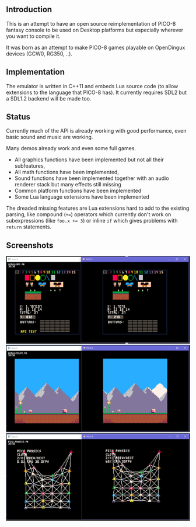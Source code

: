 ## Introduction

This is an attempt to have an open source reimplementation of PICO-8 fantasy console to be used on Desktop platforms but especially wherever you want to compile it.

It was born as an attempt to make PICO-8 games playable on OpenDingux devices (GCW0, RG350, ..).

## Implementation

The emulator is written in C++11 and embeds Lua source code (to allow extensions to the language that PICO-8 has). It currently requires SDL2 but a SDL1.2 backend will be made too.

## Status

Currently much of the API is already working with good performance, even basic sound and music are working.

Many demos already work and even some full games.

- All graphics functions have been implemented but not all their subfeatures,
- All math functions have been implemented,
- Sound functions have been implemented together with an audio renderer stack but many effects still missing
- Common platform functions have been implemented
- Some Lua language extensions have been implemented

The dreaded missing features are Lua extensions hard to add to the existing parsing, like compound (`+=`) operators which currently don't work on subexpressions (like `foo.x += 3`) or inline `if` which gives problems with `return` statements.

## Screenshots

![](projects/screenshots/screenshot1.png)
![](projects/screenshots/screenshot2.png)
![](projects/screenshots/screenshot3.png)